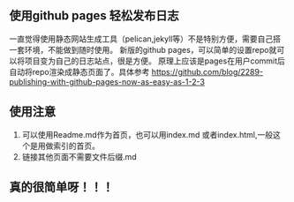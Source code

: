 ## 使用github pages 轻松发布日志

一直觉得使用静态网站生成工具（pelican,jekyll等）不是特别方便，需要自己搭一套环境，不能做到随时使用。
新版的github pages，可以简单的设置repo就可以将项目变为自己的日志站点，很是方便。
原理上应该是pages在用户commit后自动将repo渲染成静态页面了。具体参考
https://github.com/blog/2289-publishing-with-github-pages-now-as-easy-as-1-2-3


## 使用注意
1. 可以使用Readme.md作为首页，也可以用index.md 或者index.html,一般这个是用做索引的首页。
2. 链接其他页面不需要文件后缀.md

## 真的很简单呀！！！
